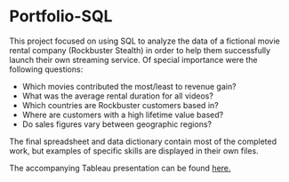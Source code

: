 # Portfolio-SQL

This project focused on using SQL to analyze the data of a fictional movie rental company (Rockbuster Stealth) in order to help them successfully launch their own streaming service. Of special importance were the following questions:

* Which movies contributed the most/least to revenue gain?       
* What was the average rental duration for all videos?     
* Which countries are Rockbuster customers based in?     
* Where are customers with a high lifetime value based?     
* Do sales figures vary between geographic regions?

The final spreadsheet and data dictionary contain most of the completed work, but examples of specific skills are displayed in their own files.

The accompanying Tableau presentation can be found [here.](https://public.tableau.com/app/profile/errol.hinkamp/viz/Task3_10_16304181479750/RockbusterDataAnalysis?publish=yes)
